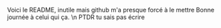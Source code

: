 Voici le README, inutile mais github m'a presque forcé à le mettre
Bonne journée à celui qui ça. \n
PTDR tu sais pas écrire
